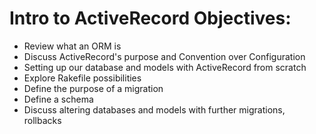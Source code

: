 # Intro to ActiveRecord Objectives:

- Review what an ORM is 
- Discuss ActiveRecord's purpose and Convention over Configuration 
- Setting up our database and models with ActiveRecord from scratch 
- Explore Rakefile possibilities 
- Define the purpose of a migration 
- Define a schema 
- Discuss altering databases and models with further migrations, rollbacks
